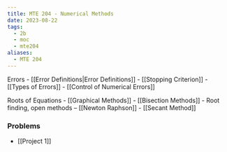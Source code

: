 ```yaml
---
title: MTE 204 - Numerical Methods
date: 2023-08-22
tags:
  - 2b
  - moc
  - mte204
aliases:
  - MTE 204
---
```


Errors
	- [[Error Definitions|Error Definitions]]
	- [[Stopping Criterion]]
	- [[Types of Errors]]
	- [[Control of Numerical Errors]]

Roots of Equations
	- [[Graphical Methods]]
	- [[Bisection Methods]]
	- Root finding, open methods – [[Newton Raphson]]
	- [[Secant Method]]

### Problems
- [[Project 1]]